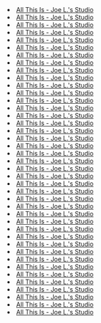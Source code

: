 <li><a href="http://s168996.smrtp.ru/media/podcast/01.mp3" data-artist="track 1">All This Is - Joe L.'s Studio</a></li>
<li><a href="http://s168996.smrtp.ru/media/podcast/02.mp3" data-artist="track 2">All This Is - Joe L.'s Studio</a></li>
<li><a href="http://s168996.smrtp.ru/media/podcast/03.mp3" data-artist="track 3">All This Is - Joe L.'s Studio</a></li>
<li><a href="http://s168996.smrtp.ru/media/podcast/04.mp3" data-artist="track 4">All This Is - Joe L.'s Studio</a></li>
<li><a href="http://s168996.smrtp.ru/media/podcast/05.mp3" data-artist="track 5">All This Is - Joe L.'s Studio</a></li>
<li><a href="http://s168996.smrtp.ru/media/podcast/06.mp3" data-artist="track 6">All This Is - Joe L.'s Studio</a></li>
<li><a href="http://s168996.smrtp.ru/media/podcast/07.mp3" data-artist="track 7">All This Is - Joe L.'s Studio</a></li>
<li><a href="http://s168996.smrtp.ru/media/podcast/08.mp3" data-artist="track 8">All This Is - Joe L.'s Studio</a></li>
<li><a href="http://s168996.smrtp.ru/media/podcast/09.mp3" data-artist="track 9">All This Is - Joe L.'s Studio</a></li>
<li><a href="http://s168996.smrtp.ru/media/podcast/10.mp3" data-artist="track 10">All This Is - Joe L.'s Studio</a></li>
<li><a href="http://s168996.smrtp.ru/media/podcast/11.mp3" data-artist="track 11">All This Is - Joe L.'s Studio</a></li>
<li><a href="http://s168996.smrtp.ru/media/podcast/12.mp3" data-artist="track 12">All This Is - Joe L.'s Studio</a></li>
<li><a href="http://s168996.smrtp.ru/media/podcast/13.mp3" data-artist="track 13">All This Is - Joe L.'s Studio</a></li>
<li><a href="http://s168996.smrtp.ru/media/podcast/14.mp3" data-artist="track 14">All This Is - Joe L.'s Studio</a></li>
<li><a href="http://s168996.smrtp.ru/media/podcast/15.mp3" data-artist="track 15">All This Is - Joe L.'s Studio</a></li>
<li><a href="http://s168996.smrtp.ru/media/podcast/16.mp3" data-artist="track 16">All This Is - Joe L.'s Studio</a></li>
<li><a href="http://s168996.smrtp.ru/media/podcast/17.mp3" data-artist="track 17">All This Is - Joe L.'s Studio</a></li>
<li><a href="http://s168996.smrtp.ru/media/podcast/18.mp3" data-artist="track 18">All This Is - Joe L.'s Studio</a></li>
<li><a href="http://s168996.smrtp.ru/media/podcast/19.mp3" data-artist="track 19">All This Is - Joe L.'s Studio</a></li>
<li><a href="http://s168996.smrtp.ru/media/podcast/20.mp3" data-artist="track 20">All This Is - Joe L.'s Studio</a></li>
<li><a href="http://s168996.smrtp.ru/media/podcast/21.mp3" data-artist="track 21">All This Is - Joe L.'s Studio</a></li>
<li><a href="http://s168996.smrtp.ru/media/podcast/22.mp3" data-artist="track 22">All This Is - Joe L.'s Studio</a></li>
<li><a href="http://s168996.smrtp.ru/media/podcast/23.mp3" data-artist="track 23">All This Is - Joe L.'s Studio</a></li>
<li><a href="http://s168996.smrtp.ru/media/podcast/24.mp3" data-artist="track 24">All This Is - Joe L.'s Studio</a></li>
<li><a href="http://s168996.smrtp.ru/media/podcast/25.mp3" data-artist="track 25">All This Is - Joe L.'s Studio</a></li>
<li><a href="http://s168996.smrtp.ru/media/podcast/26.mp3" data-artist="track 26">All This Is - Joe L.'s Studio</a></li>
<li><a href="http://s168996.smrtp.ru/media/podcast/27.mp3" data-artist="track 27">All This Is - Joe L.'s Studio</a></li>
<li><a href="http://s168996.smrtp.ru/media/podcast/28.mp3" data-artist="track 28">All This Is - Joe L.'s Studio</a></li>
<li><a href="http://s168996.smrtp.ru/media/podcast/29.mp3" data-artist="track 29">All This Is - Joe L.'s Studio</a></li>
<li><a href="http://s168996.smrtp.ru/media/podcast/30.mp3" data-artist="track 30">All This Is - Joe L.'s Studio</a></li>
<li><a href="http://s168996.smrtp.ru/media/podcast/31.mp3" data-artist="track 31">All This Is - Joe L.'s Studio</a></li>
<li><a href="http://s168996.smrtp.ru/media/podcast/32.mp3" data-artist="track 32">All This Is - Joe L.'s Studio</a></li>
<li><a href="http://s168996.smrtp.ru/media/podcast/33.mp3" data-artist="track 33">All This Is - Joe L.'s Studio</a></li>
<li><a href="http://s168996.smrtp.ru/media/podcast/34.mp3" data-artist="track 34">All This Is - Joe L.'s Studio</a></li>
<li><a href="http://s168996.smrtp.ru/media/podcast/35.mp3" data-artist="track 35">All This Is - Joe L.'s Studio</a></li>
<li><a href="http://s168996.smrtp.ru/media/podcast/36.mp3" data-artist="track 36">All This Is - Joe L.'s Studio</a></li>
<li><a href="http://s168996.smrtp.ru/media/podcast/37.mp3" data-artist="track 37">All This Is - Joe L.'s Studio</a></li>
<li><a href="http://s168996.smrtp.ru/media/podcast/38.mp3" data-artist="track 38">All This Is - Joe L.'s Studio</a></li>
<li><a href="http://s168996.smrtp.ru/media/podcast/39.mp3" data-artist="track 39">All This Is - Joe L.'s Studio</a></li>
<li><a href="http://s168996.smrtp.ru/media/podcast/40.mp3" data-artist="track 40">All This Is - Joe L.'s Studio</a></li>
<li><a href="http://s168996.smrtp.ru/media/podcast/41.mp3" data-artist="track 41">All This Is - Joe L.'s Studio</a></li>
